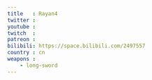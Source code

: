 ```yaml
---
title   : Rayan4
twitter :
youtube :
twitch  :
patreon :
bilibili: https://space.bilibili.com/2497557
country : cn
weapons :
    - long-sword
---
```

